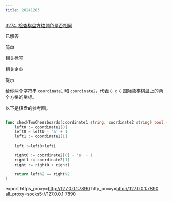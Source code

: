 ```yaml
---
title: 20241203
---
```


[3274. 检查棋盘方格颜色是否相同](https://leetcode.cn/problems/check-if-two-chessboard-squares-have-the-same-color/)

已解答

简单



相关标签

相关企业



提示



给你两个字符串 `coordinate1` 和 `coordinate2`，代表 `8 x 8` 国际象棋棋盘上的两个方格的坐标。

以下是棋盘的参考图。





```go

func checkTwoChessboards(coordinate1 string, coordinate2 string) bool {
    left0 := coordinate1[0]
    left0 = left0 - 'a' + 1
    left1 := coordinate1[1]
    
    left :=left0+left1

    right0 := coordinate2[0] - 'a' + 1
    right1 := coordinate2[1]
    right := right0 + right1

    return left%2 == right%2 
}
```

export https_proxy=http://127.0.0.1:7890 http_proxy=http://127.0.0.1:7890 all_proxy=socks5://127.0.0.1:7890